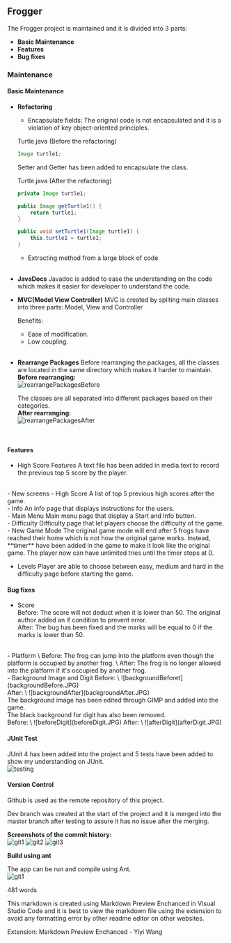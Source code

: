 ## Frogger 

The Frogger project is maintained and it is divided into 3 parts:
- **Basic Maintenance**
- **Features**
- **Bug fixes**

### Maintenance

#### Basic Maintenance

- **Refactoring**
    - Encapsulate fields:
    The original code is not encapsulated and it is a violation of key object-oriented principles.

    Turtle.java (Before the refactoring)
    ```java
    Image turtle1;
    ```

    Setter and Getter has been added to encapsulate the class.
    <br />
    
    Turtle.java (After the refactoring)
    ```java
    private Image turtle1;

    public Image getTurtle1() {
		return turtle1;
	}
	
	public void setTurtle1(Image turtle1) {
		this.turtle1 = turtle1;
	}
    ```

    - Extracting method from a large block of code
    <br />
- **JavaDocs**
    Javadoc is added to ease the understanding on the code which makes it easier for developer to understand the code.
    <br />
- **MVC(Model View Controller)**
    MVC is created by spliting main classes into three parts: Model, View and Controller 

    Benefits:
    - Ease of modification.
    - Low coupling.
    <br />
- **Rearrange Packages**
    Before rearranging the packages, all the classes are located in the same directory which makes it harder to maintain.
    \
    **Before rearranging:**
    \
    ![rearrangePackagesBefore](rearrangePackagesBefore.JPG)

    The classes are all separated into different packages based on their categories.
    \
    **After rearranging:**
    \
    ![rearrangePackagesAfter](rearrangePackagesAfter.JPG)

    <br />
#### Features

- High Score Features
A text file has been added in media.text to record the previous top 5 score by the player.
<br />
- New screens
    - High Score
    A list of top 5 previous high scores after the game.
    <br /> 
    - Info
    An info page that displays instructions for the users.
    <br />
    - Main Menu
    Main menu page that display a Start and Info button.
    <br />
    - Difficulty
    Difficulty page that let players choose the difficulty of the game.
    <br />
- New Game Mode
The original game mode will end after 5 frogs have reached their home which is not how the original game works. Instead, **timer**  have been added in the game to make it look like the original game. The player now can have unlimited tries until the timer stops at 0.

- Levels 
Player are able to choose between easy, medium and hard in the difficulty page before starting the game.

#### Bug fixes

- Score
\
Before:
The score will not deduct when it is lower than 50. The original author added an if condition to prevent error.
\
After:
The bug has been fixed and the marks will be equal to 0 if the marks is lower than 50.
<br />
- Platform
\
Before:
The frog can jump into the platform even though the platform is occupied by another frog.
\
After:
The frog is no longer allowed into the platform if it's occupied by another frog.
<br />
- Background Image and Digit
Before:
\
![backgroundBeforet](backgroundBefore.JPG)
<br />
After:
\
![backgroundAfter](backgroundAfter.JPG)
<br />
The background image has been edited through GIMP and added into the game.
<br />
The black background for digit has also been removed.
<br />
Before:
\
![beforeDigit](beforeDigit.JPG)
After:
\
![afterDigit](afterDigit.JPG)

#### JUnit Test

JUnit 4 has been added into the project and 5 tests have been added to show my understanding on JUnit.
\
![testing](testing.JPG)

#### Version Control

Github is used as the remote repository of this project.

Dev branch was created at the start of the project and it is merged into the master branch after testing to assure it has no issue after the merging.

**Screenshots of the commit history:**
\
![git1](git1.JPG)
![git2](git2.JPG)
![git3](git3.JPG)

**Build using ant**

The app can be run and compile using Ant.
\
![git1](build.JPG)

481 words

This markdown is created using Markdown Preview Enchanced in Visual Studio Code and it is best to view the markdown file using the extension to avoid any formatting error by other readme editor on other websites.

Extension: Markdown Preview Enchanced - Yiyi Wang 